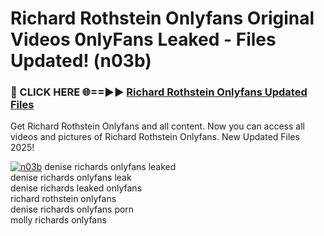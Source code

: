 # Richard Rothstein Onlyfans Original Videos 0nlyFans Leaked - Files Updated! (n03b)

<h3>🔴 CLICK HERE 🌐==►► <a href="https://tinyurl.com/x26r9saj" rel="nofollow">Richard Rothstein Onlyfans Updated Files</a></h3>

Get Richard Rothstein Onlyfans and all content. Now you can access all videos and pictures of Richard Rothstein Onlyfans. New Updated Files 2025!

[![n03b](https://i.imgur.com/LkgZPqh.gif)](https://tinyurl.com/x26r9saj)
denise richards onlyfans leaked<br>
denise richards onlyfans leak<br>
denise richards leaked onlyfans<br>
richard rothstein onlyfans<br>
denise richards onlyfans porn<br>
molly richards onlyfans